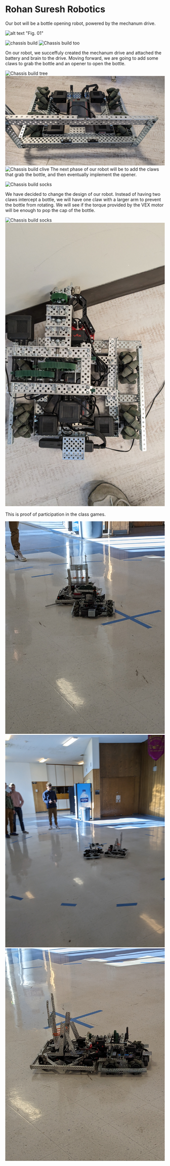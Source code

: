 # Rohan Suresh Robotics

Our bot will be a bottle opening robot, powered by the mechanum drive.

![alt text](https://github.com/Rsuresh2/rsRobotics2023/blob/main/images/plan01.jpeg?raw=true) "Fig. 01"


![chassis build](https://github.com/Rsuresh2/Robotsteam1/blob/main/images/PXL_20230913_194543386.MP.jpg?raw=true)
![Chassis build too](https://github.com/Rsuresh2/Robotsteam1/blob/main/images/PXL_20230913_195652661.MP.jpg?raw=true)

On our robot, we succeffuly created the mechanum drive and attached the battery and brain to the drive. Moving forward, we are going to add some claws to grab the bottle and an opener to open the bottle.

![Chassis build tree](https://github.com/Rsuresh2/Robotsteam1/blob/main/images/PXL_20230927_185944974.MP.jpg?raw=true)
![Chassis build for](https://github.com/Rsuresh2/Robotsteam1/blob/main/images/PXL_20230927_185953456.MP.jpg?raw=true)
![Chassis build clive](https://github.com/Rsuresh2/Robotsteam1/blob/main/images/PXL_20230927_190005201.MP.jpg?raw=true)
The next phase of our robot will be to add the claws that grab the bottle, and then eventually implement the opener.

![Chassis build socks](https://github.com/Rsuresh2/Robotsteam1/blob/main/images/PXL_20230927_191700776.MP.jpg?raw=true)

We have decided to change the design of our robot. Instead of having two claws intercept a bottle, we will have one claw with a larger arm to prevent the bottle from rotating. We will see if the torque provided by the VEX motor will be enough to pop the cap of the bottle. 

![Chassis build socks](https://github.com/Rsuresh2/Robotsteam1/blob/main/images/PXL_20231129_194516206.MP.jpg?raw=true)
![Chassis build socks](https://github.com/Rsuresh2/Robotsteam1/blob/main/images/PXL_20231129_194518317.MP.jpg?raw=true)


This is proof of participation in the class games.

![Chassis build socks](https://github.com/Rsuresh2/Robotsteam1/blob/main/images/PXL_20231127_204215246.MP.jpg?raw=true)
![Chassis build socks](https://github.com/Rsuresh2/Robotsteam1/blob/main/images/PXL_20231127_204206621.MP.jpg?raw=true)
![Chassis build socks](https://github.com/Rsuresh2/Robotsteam1/blob/main/images/PXL_20231127_204209103.MP.jpg?raw=true)

